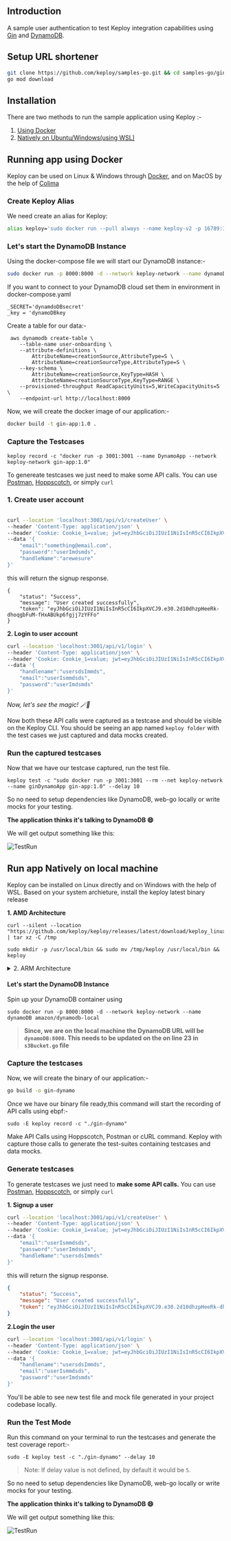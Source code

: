 ## Introduction

A sample user authentication to test Keploy integration capabilities using [Gin](https://gin-gonic.com/) and [DynamoDB](https://aws.amazon.com/dynamodb/).

## Setup URL shortener

```bash
git clone https://github.com/keploy/samples-go.git && cd samples-go/gin-dynamo
go mod download
```

## Installation

There are two methods to run the sample application using Keploy :-

1. [Using Docker](#running-app-using-docker)
2. [Natively on Ubuntu/Windows(using WSL)](#run-app-natively-on-local-machine)

## Running app using Docker

Keploy can be used on Linux & Windows through [Docker](https://docs.docker.com/engine/install/), and on MacOS by the help of [Colima](https://docs.keploy/io/server/macos/installation)


### Create Keploy Alias

We need create an alias for Keploy:
```bash
alias keploy='sudo docker run --pull always --name keploy-v2 -p 16789:16789 --privileged --pid=host -it -v "$(pwd)":/files -v /sys/fs/cgroup:/sys/fs/cgroup -v /sys/kernel/debug:/sys/kernel/debug -v /sys/fs/bpf:/sys/fs/bpf -v /var/run/docker.sock:/var/run/docker.sock --rm ghcr.io/keploy/keploy'
```

### Let's start the DynamoDB Instance
Using the docker-compose file we will start our DynamoDB instance:-
```bash
sudo docker run -p 8000:8000 -d --network keploy-network --name dynamoDB amazon/dynamodb-local
```

If you want to connect to your DynamoDB cloud set them in environment in docker-compose.yaml
```
_SECRET='dynamdoDBsecret'
_key = 'dynamoDBkey
```

Create a table for our data:-

```
 aws dynamodb create-table \
    --table-name user-onboarding \
    --attribute-definitions \
        AttributeName=creationSource,AttributeType=S \
        AttributeName=creationSourceType,AttributeType=S \
    --key-schema \
        AttributeName=creationSource,KeyType=HASH \
        AttributeName=creationSourceType,KeyType=RANGE \
    --provisioned-throughput ReadCapacityUnits=5,WriteCapacityUnits=5 \
    --endpoint-url http://localhost:8000
```
Now, we will create the docker image of our application:-


```bash
docker build -t gin-app:1.0 .
```

### Capture the Testcases

```shell
keploy record -c "docker run -p 3001:3001 --name DynamoApp --network keploy-network gin-app:1.0"
```

To genereate testcases we just need to make some API calls. You can use [Postman](https://www.postman.com/), [Hoppscotch](https://hoppscotch.io/), or simply `curl`

### 1. Create user account

```bash

curl --location 'localhost:3001/api/v1/createUser' \
--header 'Content-Type: application/json' \
--header 'Cookie: Cookie_1=value; jwt=eyJhbGciOiJIUzI1NiIsInR5cCI6IkpXVCJ9.eyJpZCI6IjYzMjE4ZmIyZjAyMGYyOGU0NmZkOTFlZiIsImVtYWlsIjoic2hpdmFtLmpoYUBzbWFsbGNhc2UuY29tIiwibmFtZSI6IlNoaXZhbSBTb3VyYXYgSmhhIiwidHlwZSI6ImFkbWluIiwiaXNNYW5hZ2VyIjp0cnVlLCJzY29wZXMiOlsiTGVwcmVjaGF1biIsIkxlYWRHZW4iLCJTdXBwb3J0IiwiUHVibGlzaGVyIiwiSW50ZXJuYWxVc2VycyIsIkV4dGVybmFsIiwiR2F0ZXdheSIsIkJyb2tlciJdLCJpYXQiOjE2NzA0MTAzNjEsImV4cCI6MTY3MTAxNTE2MX0.Olvp-Fcw-etYkdCzysGfNlDW06KGY9I2-efbwdkz3Jw' \
--data '{
    "email":"something@email.com",
    "password":"userImdsmds",
    "handleName":"arewesure"
}'

```

this will return the signup response. 
```
{
    "status": "Success",
    "message": "User created successfully",
    "token": "eyJhbGciOiJIUzI1NiIsInR5cCI6IkpXVCJ9.e30.2d10dhzpHeeRk-dhoqgbFuM-fHxABUkp6fgjj7zYFFo"
}
```

**2. Login to user account**

```bash
curl --location 'localhost:3001/api/v1/login' \
--header 'Content-Type: application/json' \
--header 'Cookie: Cookie_1=value; jwt=eyJhbGciOiJIUzI1NiIsInR5cCI6IkpXVCJ9.eyJpZCI6IjYzMjE4ZmIyZjAyMGYyOGU0NmZkOTFlZiIsImVtYWlsIjoic2hpdmFtLmpoYUBzbWFsbGNhc2UuY29tIiwibmFtZSI6IlNoaXZhbSBTb3VyYXYgSmhhIiwidHlwZSI6ImFkbWluIiwiaXNNYW5hZ2VyIjp0cnVlLCJzY29wZXMiOlsiTGVwcmVjaGF1biIsIkxlYWRHZW4iLCJTdXBwb3J0IiwiUHVibGlzaGVyIiwiSW50ZXJuYWxVc2VycyIsIkV4dGVybmFsIiwiR2F0ZXdheSIsIkJyb2tlciJdLCJpYXQiOjE2NzA0MTAzNjEsImV4cCI6MTY3MTAxNTE2MX0.Olvp-Fcw-etYkdCzysGfNlDW06KGY9I2-efbwdkz3Jw' \
--data '{
    "handlename":"usersdsImmds",
    "email":"userIsmmdsds",
    "password":"userImdsmds"
}'

```

_Now, let's see the magic! 🪄💫_

Now both these API calls were captured as a testcase and should be visible on the Keploy CLI. You should be seeing an app named `keploy folder` with the test cases we just captured and data mocks created.

### Run the captured testcases

Now that we have our testcase captured, run the test file.

```shell
keploy test -c "sudo docker run -p 3001:3001 --rm --net keploy-network --name ginDynamoApp gin-app:1.0" --delay 10
```

So no need to setup dependencies like DynamoDB, web-go locally or write mocks for your testing.

**The application thinks it's talking to DynamoDB 😄**

We will get output something like this:

![TestRun](./img/testrun.png)


## Run app Natively on local machine

Keploy can be installed on Linux directly and on Windows with the help of WSL. Based on your system archieture, install the keploy latest binary release

**1. AMD Architecture**

```shell
curl --silent --location "https://github.com/keploy/keploy/releases/latest/download/keploy_linux_amd64.tar.gz" | tar xz -C /tmp

sudo mkdir -p /usr/local/bin && sudo mv /tmp/keploy /usr/local/bin && keploy
```

<details>
<summary> 2. ARM Architecture </summary>

```shell
curl --silent --location "https://github.com/keploy/keploy/releases/latest/download/keploy_linux_arm64.tar.gz" | tar xz -C /tmp

sudo mkdir -p /usr/local/bin && sudo mv /tmp/keploy /usr/local/bin && keploy
```

</details>

#### Let's start the DynamoDB Instance

Spin up your DynamoDB container using

```shell
sudo docker run -p 8000:8000 -d --network keploy-network --name dynamoDB amazon/dynamodb-local
```

> **Since, we are on the local machine the DynamoDB URL will be `dynamoDB:8000`. This needs to be updated on the on line 23 in `s3Bucket.go` file**

### Capture the testcases

Now, we will create the binary of our application:-

```zsh
go build -o gin-dynamo
```

Once we have our binary file ready,this command will start the recording of API calls using ebpf:-

```shell
sudo -E keploy record -c "./gin-dynamo"
```

Make API Calls using Hoppscotch, Postman or cURL command. Keploy with capture those calls to generate the test-suites containing testcases and data mocks.

### Generate testcases

To generate testcases we just need to **make some API calls.** You can use [Postman](https://www.postman.com/), [Hoppscotch](https://hoppscotch.io/), or simply `curl`

**1. Signup a user**

```bash
curl --location 'localhost:3001/api/v1/createUser' \
--header 'Content-Type: application/json' \
--header 'Cookie: Cookie_1=value; jwt=eyJhbGciOiJIUzI1NiIsInR5cCI6IkpXVCJ9.eyJpZCI6IjYzMjE4ZmIyZjAyMGYyOGU0NmZkOTFlZiIsImVtYWlsIjoic2hpdmFtLmpoYUBzbWFsbGNhc2UuY29tIiwibmFtZSI6IlNoaXZhbSBTb3VyYXYgSmhhIiwidHlwZSI6ImFkbWluIiwiaXNNYW5hZ2VyIjp0cnVlLCJzY29wZXMiOlsiTGVwcmVjaGF1biIsIkxlYWRHZW4iLCJTdXBwb3J0IiwiUHVibGlzaGVyIiwiSW50ZXJuYWxVc2VycyIsIkV4dGVybmFsIiwiR2F0ZXdheSIsIkJyb2tlciJdLCJpYXQiOjE2NzA0MTAzNjEsImV4cCI6MTY3MTAxNTE2MX0.Olvp-Fcw-etYkdCzysGfNlDW06KGY9I2-efbwdkz3Jw' \
--data '{
    "email":"userIsmmdsds",
    "password":"userImdsmds",
    "handleName":"usersdsImmds"
}'
```

this will return the signup response.

```json
{
    "status": "Success",
    "message": "User created successfully",
    "token": "eyJhbGciOiJIUzI1NiIsInR5cCI6IkpXVCJ9.e30.2d10dhzpHeeRk-dhoqgbFuM-fHxABUkp6fgjj7zYFFo"
}
```

**2.Login the user**

```bash
curl --location 'localhost:3001/api/v1/login' \
--header 'Content-Type: application/json' \
--header 'Cookie: Cookie_1=value; jwt=eyJhbGciOiJIUzI1NiIsInR5cCI6IkpXVCJ9.eyJpZCI6IjYzMjE4ZmIyZjAyMGYyOGU0NmZkOTFlZiIsImVtYWlsIjoic2hpdmFtLmpoYUBzbWFsbGNhc2UuY29tIiwibmFtZSI6IlNoaXZhbSBTb3VyYXYgSmhhIiwidHlwZSI6ImFkbWluIiwiaXNNYW5hZ2VyIjp0cnVlLCJzY29wZXMiOlsiTGVwcmVjaGF1biIsIkxlYWRHZW4iLCJTdXBwb3J0IiwiUHVibGlzaGVyIiwiSW50ZXJuYWxVc2VycyIsIkV4dGVybmFsIiwiR2F0ZXdheSIsIkJyb2tlciJdLCJpYXQiOjE2NzA0MTAzNjEsImV4cCI6MTY3MTAxNTE2MX0.Olvp-Fcw-etYkdCzysGfNlDW06KGY9I2-efbwdkz3Jw' \
--data '{
    "handlename":"usersdsImmds",
    "email":"userIsmmdsds",
    "password":"userImdsmds"
}'
```

You'll be able to see new test file and mock file generated in your project codebase locally.

### Run the Test Mode

Run this command on your terminal to run the testcases and generate the test coverage report:-

```shell
sudo -E keploy test -c "./gin-dynamo" --delay 10
```

> Note: If delay value is not defined, by default it would be `5`.

So no need to setup dependencies like DynamoDB, web-go locally or write mocks for your testing.

**The application thinks it's talking to DynamoDB 😄**

We will get output something like this:

![TestRun](./img/testRunPass.png)